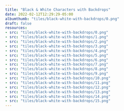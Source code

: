 ```yaml
---
title: "Black & White Characters with Backdrops"
date: 2022-02-12T12:29:29-05:00
albumthumb: "tiles/black-white-with-backdrops/0.png"
draft: false
resources:
- src: "tiles/black-white-with-backdrops/0.png"
- src: "tiles/black-white-with-backdrops/1.png"
- src: "tiles/black-white-with-backdrops/2.png"
- src: "tiles/black-white-with-backdrops/3.png"
- src: "tiles/black-white-with-backdrops/4.png"
- src: "tiles/black-white-with-backdrops/5.png"
- src: "tiles/black-white-with-backdrops/6.png"
- src: "tiles/black-white-with-backdrops/7.png"
- src: "tiles/black-white-with-backdrops/8.png"
- src: "tiles/black-white-with-backdrops/9.png"
- src: "tiles/black-white-with-backdrops/10.png"
- src: "tiles/black-white-with-backdrops/11.png"
- src: "tiles/black-white-with-backdrops/12.png"
- src: "tiles/black-white-with-backdrops/13.png"
- src: "tiles/black-white-with-backdrops/14.png"
- src: "tiles/black-white-with-backdrops/15.png"
---
```


